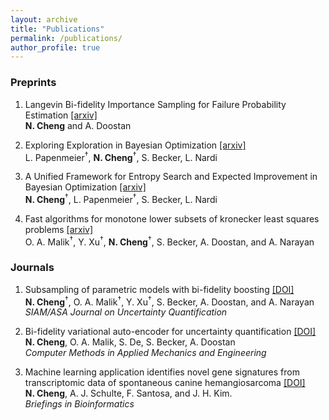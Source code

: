 ```yaml
---
layout: archive
title: "Publications"
permalink: /publications/
author_profile: true
---
```

### Preprints

1. Langevin Bi-fidelity Importance Sampling for Failure Probability Estimation [\[arxiv\]](https://arxiv.org/abs/2503.17796)<br>
**N. Cheng** and A. Doostan <br>

2. Exploring Exploration in Bayesian Optimization [\[arxiv\]](https://arxiv.org/abs/2502.08208)<br>
L. Papenmeier<sup>†</sup>, **N. Cheng**<sup>†</sup>, S. Becker, L. Nardi<br>

3. A Unified Framework for Entropy Search and Expected Improvement in Bayesian Optimization [\[arxiv\]](https://arxiv.org/abs/2501.18756)<br>
**N. Cheng**<sup>†</sup>, L. Papenmeier<sup>†</sup>, S. Becker, L. Nardi<br>

4. Fast algorithms for monotone lower subsets of kronecker least squares problems [\[arxiv\]](https://arxiv.org/abs/2209.05662)<br>
O. A. Malik<sup>†</sup>, Y. Xu<sup>†</sup>, **N. Cheng**<sup>†</sup>, S. Becker, A. Doostan, and A. Narayan<br>

### Journals
1. Subsampling of parametric models with bi-fidelity boosting [\[DOI\]](https://doi.org/10.1137/22M1524989)<br>
**N. Cheng**<sup>†</sup>, O. A. Malik<sup>†</sup>, Y. Xu<sup>†</sup>, S. Becker, A. Doostan, and A. Narayan<br>
*SIAM/ASA Journal on Uncertainty Quantification*<br>

2. Bi-fidelity variational auto-encoder for uncertainty quantification [\[DOI\]](https://doi.org/10.1016/j.cma.2024.116793)<br>
**N. Cheng**, O. A. Malik, S. De, S. Becker, A. Doostan<br>
*Computer Methods in Applied Mechanics and Engineering*

3. Machine learning application identifies novel gene signatures from transcriptomic data of spontaneous canine hemangiosarcoma [\[DOI\]](https://doi.org/10.1093/bib/bbaa252)<br>
**N. Cheng**, A. J. Schulte, F. Santosa, and J. H. Kim.<br>
*Briefings in Bioinformatics*
